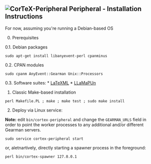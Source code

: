 ## ![CorTeX-Peripheral](https://raw.github.com/dginev/CorTeX/master/public/img/logo.jpg) Peripheral - Installation Instructions

For now, assuming you're running a Debian-based OS

0. Prerequisites

  0.1. Debian packages

  ```sudo apt-get install libanyevent-perl cpanminus```

  0.2. CPAN modules

  ```sudo cpanm AnyEvent::Gearman Unix::Processors```

  0.3. Software suites:
    * [LaTeXML](https://svn.mathweb.org/repos/LaTeXML/branches/arXMLiv/webapp/INSTALL)
    * [LLaMaPUn](https://github.com/dginev/LLaMaPUn)

1. Classic Make-based installation

  ```perl Makefile.PL ; make ; make test ; sudo make install ```

2. Deploy via Linux service:

  **Note:** edit ```bin/cortex-peripheral``` and change the ```GEARMAN_URLS``` field
  in order to point the worker processes to any additional and/or different Gearman servers.

  ```sudo service cortex-peripheral start```


  or, aletnartively, directly starting a spawner process in the foreground:

  ```perl bin/cortex-spawner 127.0.0.1 ```
